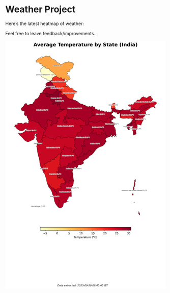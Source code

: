 # Weather Project

Here’s the latest heatmap of weather:

Feel free to leave feedback/improvements.

![India Heatmap](docs/assets/india_heatmap.png?v=CE1B32)
